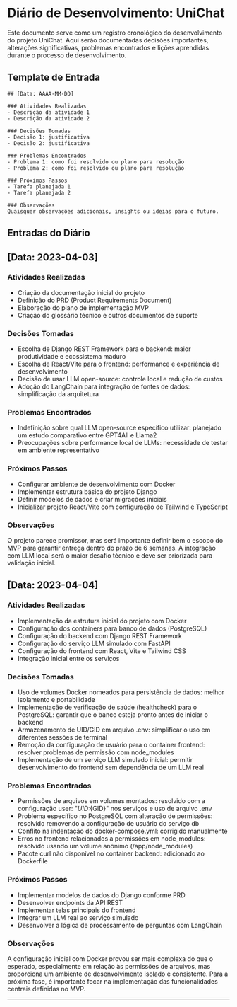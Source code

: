 # Diário de Desenvolvimento: UniChat

Este documento serve como um registro cronológico do desenvolvimento do projeto UniChat. Aqui serão documentadas decisões importantes, alterações significativas, problemas encontrados e lições aprendidas durante o processo de desenvolvimento.

## Template de Entrada

```
## [Data: AAAA-MM-DD]

### Atividades Realizadas
- Descrição da atividade 1
- Descrição da atividade 2

### Decisões Tomadas
- Decisão 1: justificativa
- Decisão 2: justificativa

### Problemas Encontrados
- Problema 1: como foi resolvido ou plano para resolução
- Problema 2: como foi resolvido ou plano para resolução

### Próximos Passos
- Tarefa planejada 1
- Tarefa planejada 2

### Observações
Quaisquer observações adicionais, insights ou ideias para o futuro.
```

## Entradas do Diário

## [Data: 2023-04-03]

### Atividades Realizadas
- Criação da documentação inicial do projeto
- Definição do PRD (Product Requirements Document)
- Elaboração do plano de implementação MVP
- Criação do glossário técnico e outros documentos de suporte

### Decisões Tomadas
- Escolha de Django REST Framework para o backend: maior produtividade e ecossistema maduro
- Escolha de React/Vite para o frontend: performance e experiência de desenvolvimento
- Decisão de usar LLM open-source: controle local e redução de custos
- Adoção do LangChain para integração de fontes de dados: simplificação da arquitetura

### Problemas Encontrados
- Indefinição sobre qual LLM open-source específico utilizar: planejado um estudo comparativo entre GPT4All e Llama2
- Preocupações sobre performance local de LLMs: necessidade de testar em ambiente representativo

### Próximos Passos
- Configurar ambiente de desenvolvimento com Docker
- Implementar estrutura básica do projeto Django
- Definir modelos de dados e criar migrações iniciais
- Inicializar projeto React/Vite com configuração de Tailwind e TypeScript

### Observações
O projeto parece promissor, mas será importante definir bem o escopo do MVP para garantir entrega dentro do prazo de 6 semanas. A integração com LLM local será o maior desafio técnico e deve ser priorizada para validação inicial.

## [Data: 2023-04-04]

### Atividades Realizadas
- Implementação da estrutura inicial do projeto com Docker
- Configuração dos containers para banco de dados (PostgreSQL)
- Configuração do backend com Django REST Framework
- Configuração do serviço LLM simulado com FastAPI
- Configuração do frontend com React, Vite e Tailwind CSS
- Integração inicial entre os serviços

### Decisões Tomadas
- Uso de volumes Docker nomeados para persistência de dados: melhor isolamento e portabilidade
- Implementação de verificação de saúde (healthcheck) para o PostgreSQL: garantir que o banco esteja pronto antes de iniciar o backend
- Armazenamento de UID/GID em arquivo .env: simplificar o uso em diferentes sessões de terminal
- Remoção da configuração de usuário para o container frontend: resolver problemas de permissão com node_modules
- Implementação de um serviço LLM simulado inicial: permitir desenvolvimento do frontend sem dependência de um LLM real

### Problemas Encontrados
- Permissões de arquivos em volumes montados: resolvido com a configuração user: "${UID}:${GID}" nos serviços e uso de arquivo .env
- Problema específico no PostgreSQL com alteração de permissões: resolvido removendo a configuração de usuário do serviço db
- Conflito na indentação do docker-compose.yml: corrigido manualmente
- Erros no frontend relacionados a permissões em node_modules: resolvido usando um volume anônimo (/app/node_modules)
- Pacote curl não disponível no container backend: adicionado ao Dockerfile

### Próximos Passos
- Implementar modelos de dados do Django conforme PRD
- Desenvolver endpoints da API REST
- Implementar telas principais do frontend
- Integrar um LLM real ao serviço simulado
- Desenvolver a lógica de processamento de perguntas com LangChain

### Observações
A configuração inicial com Docker provou ser mais complexa do que o esperado, especialmente em relação às permissões de arquivos, mas proporciona um ambiente de desenvolvimento isolado e consistente. Para a próxima fase, é importante focar na implementação das funcionalidades centrais definidas no MVP.

---

<!-- Novas entradas serão adicionadas acima desta linha --> 